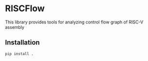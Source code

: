 # RISCFlow

This library provides tools for analyzing control flow graph of RISC-V assembly

## Installation

```bash
pip install .
```

